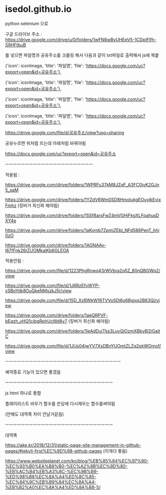# isedol.github.io

python selenium 으로

구글 드라이브 주소 : https://drive.google.com/drive/u/0/folders/1wFN8wByUHEeV5-1CDpIFlfh-S9HFtbuB

를 넣으면 파일명과 공유주소를 크롤링 해서 다음과 같이 txt파일로 출력해서 js에 복붙


{'icon': iconImage, 'title': '파일명', 'file': 'https://docs.google.com/uc?export=open&id=공유주소'},

{'icon': iconImage, 'title': '파일명', 'file': 'https://docs.google.com/uc?export=open&id=공유주소'},

{'icon': iconImage, 'title': '파일명', 'file': 'https://docs.google.com/uc?export=open&id=공유주소'},

{'icon': iconImage, 'title': '파일명', 'file': 'https://docs.google.com/uc?export=open&id=공유주소'},



https://drive.google.com/file/d/공유주소/view?usp=sharing

공유누르면 위처럼 뜨는데 아래처럼 바꿔야됨

https://docs.google.com/uc?export=open&id=공유주소

ㅡㅡㅡㅡㅡㅡㅡㅡㅡㅡㅡㅡㅡㅡㅡㅡㅡㅡㅡㅡㅡㅡ

적용됨 :

https://drive.google.com/drive/folders/1WPRFu37kM8JZqF_A3FC0ivK2GJn5_saM

https://drive.google.com/drive/folders/1YZdV6Wm0SD8HmoIukgEOuylkEvjxFmhz (징버거 최신화 해야됨)

https://drive.google.com/drive/folders/15Sf8arsFwZ4mVGHjFkgXLFpahusDXY4e

https://drive.google.com/drive/folders/1aKomb7ZpmjZEbl_NFd586PenT_hhi0zO

https://drive.google.com/drive/folders/1AGNAAv-l67fFnk26rZUOMkalKb6GLEOA


적용안됨 : 

https://drive.google.com/file/d/1223PhgRnwq43rWVbra2q5Z_80nQBGWq2/view

https://drive.google.com/file/d/1J6RzEfvWYP-xSBoYdk8OuQkeNMszkJ5r/view

https://drive.google.com/file/d/15D_XzBWkW16TVVo5Dl6o6Bgjxq2B63Qi/view

https://drive.google.com/drive/folders/1aeQRPVF-bEqzh_yHQ1cibgRphUcWd8y7 (징버거 최신화 해야됨)

https://drive.google.com/drive/folders/1leAdDuiTks3LuyQjOzmXBky8l2jGaitC

https://drive.google.com/file/d/1JUs04jwYV7XsDBnYUOmtZLZq2pkWOmof/view

ㅡㅡㅡㅡㅡㅡㅡㅡㅡㅡㅡㅡㅡㅡㅡㅡㅡㅡㅡㅡㅡㅡㅡㅡㅡㅡㅡㅡㅡ

예약종료 기능이 있으면 좋겠음


ㅡㅡㅡㅡㅡㅡㅡㅡㅡㅡㅡㅡㅡㅡㅡㅡㅡㅡㅡㅡㅡㅡㅡㅡㅡㅡㅡ

js html 하나로 통합

플레이리스트 비우기 함수를 쓴담에 다시채우는 함수를써야됨

(안해도 대역폭 차이 안날거같음)

ㅡㅡㅡㅡㅡㅡㅡㅡㅡㅡㅡㅡㅡㅡㅡㅡㅡㅡㅡㅡㅡㅡㅡㅡㅡㅡㅡ

대역폭 

https://ake.kr/2018/12/31/static-page-site-management-in-github-pages/#jekyll-first%EC%9D%98-github-pages (이게더 좋음)

https://www.websiteplanet.com/ko/blog/%EB%85%84%EC%97%90-%EC%93%B0%EA%B8%B0-%EC%A2%8B%EC%9D%80-%EB%AC%B4%EB%A3%8C-%EC%9B%B9-%ED%98%B8%EC%8A%A4%ED%8C%85-%EC%84%9C%EB%B9%84%EC%8A%A4-%EB%B2%A0%EC%8A%A4%ED%8A%B8-5/
